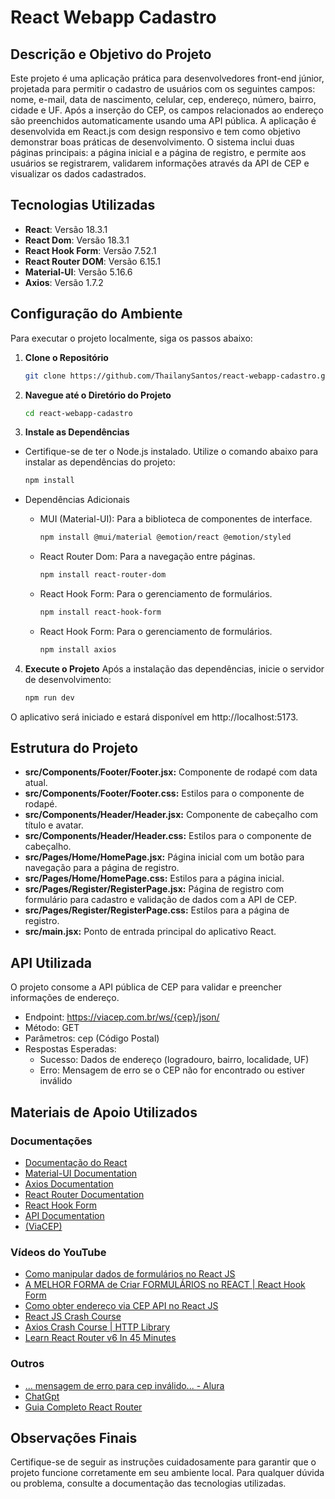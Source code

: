 # React Webapp Cadastro

## Descrição e Objetivo do Projeto

Este projeto é uma aplicação prática para desenvolvedores front-end júnior, projetada para permitir o cadastro de usuários com os seguintes campos: nome, e-mail, data de nascimento, celular, cep, endereço, número, bairro, cidade e UF. Após a inserção do CEP, os campos relacionados ao endereço são preenchidos automaticamente usando uma API pública. A aplicação é desenvolvida em React.js com design responsivo e tem como objetivo demonstrar boas práticas de desenvolvimento. O sistema inclui duas páginas principais: a página inicial e a página de registro, e permite aos usuários se registrarem, validarem informações através da API de CEP e visualizar os dados cadastrados.

## Tecnologias Utilizadas

- **React**: Versão 18.3.1
- **React Dom**: Versão 18.3.1
- **React Hook Form**: Versão 7.52.1
- **React Router DOM**: Versão 6.15.1
- **Material-UI**: Versão 5.16.6
- **Axios**: Versão 1.7.2

## Configuração do Ambiente

Para executar o projeto localmente, siga os passos abaixo:

1. **Clone o Repositório**

   ```bash
   git clone https://github.com/ThailanySantos/react-webapp-cadastro.git

2. **Navegue até o Diretório do Projeto**
    ```bash
    cd react-webapp-cadastro

3. **Instale as Dependências**
- Certifique-se de ter o Node.js instalado. Utilize o comando abaixo para instalar as dependências do projeto:
    ```bash
    npm install
- Dependências Adicionais

  - MUI (Material-UI): Para a biblioteca de componentes de interface.
    ```bash
    npm install @mui/material @emotion/react @emotion/styled
  - React Router Dom: Para a navegação entre páginas.
    ```bash
    npm install react-router-dom
  - React Hook Form: Para o gerenciamento de formulários.
    ```bash
    npm install react-hook-form 
  - React Hook Form: Para o gerenciamento de formulários.
    ```bash
    npm install axios

4. **Execute o Projeto**
Após a instalação das dependências, inicie o servidor de desenvolvimento:
    ```bash
    npm run dev
O aplicativo será iniciado e estará disponível em http://localhost:5173.

## Estrutura do Projeto
- **src/Components/Footer/Footer.jsx:** Componente de rodapé com data atual.
- **src/Components/Footer/Footer.css:** Estilos para o componente de rodapé.
- **src/Components/Header/Header.jsx:** Componente de cabeçalho com título e avatar.
- **src/Components/Header/Header.css:** Estilos para o componente de cabeçalho.
- **src/Pages/Home/HomePage.jsx:** Página inicial com um botão para navegação para a página de registro.
- **src/Pages/Home/HomePage.css:** Estilos para a página inicial.
- **src/Pages/Register/RegisterPage.jsx:** Página de registro com formulário para cadastro e validação de dados com a API de CEP.
- **src/Pages/Register/RegisterPage.css:** Estilos para a página de registro.
- **src/main.jsx:** Ponto de entrada principal do aplicativo React.

## API Utilizada
O projeto consome a API pública de CEP para validar e preencher informações de endereço.
- Endpoint: https://viacep.com.br/ws/{cep}/json/
- Método: GET
- Parâmetros: cep (Código Postal)
- Respostas Esperadas:
    - Sucesso: Dados de endereço (logradouro, bairro, localidade, UF)
    - Erro: Mensagem de erro se o CEP não for encontrado ou estiver inválido

## Materiais de Apoio Utilizados

### Documentações
- [Documentação do React](https://reactjs.org/docs/getting-started.html)
- [Material-UI Documentation](https://mui.com/getting-started/installation/)
- [Axios Documentation](https://axios-http.com/docs/intro)
- [React Router Documentation](https://reactrouter.com/docs/en/v6/getting-started/overview)
- [React Hook Form](https://react-hook-form.com/docs)
- [API Documentation](https://react-hook-form.com/docs)
- [(ViaCEP)](https://viacep.com.br/)

### Vídeos do YouTube
- [Como manipular dados de formulários no React JS](https://youtu.be/NtYO03Jq3EE?si=4HGUt23ERf0XLdqh)
- [A MELHOR FORMA de Criar FORMULÁRIOS no REACT | React Hook Form](https://youtu.be/qH272VSWje4?si=cPpdq7k2LJ66YZFw)
- [Como obter endereço via CEP API no React JS](https://youtu.be/155ywtYSpdY?si=1YFK_8XtKstDkLMU)
- [React JS Crash Course](https://youtu.be/w7ejDZ8SWv8?si=R6ubC6f8Eq9JT420)
- [Axios Crash Course | HTTP Library](https://www.youtube.com/watch?v=6LyagkoRWYA)
- [Learn React Router v6 In 45 Minutes](https://www.youtube.com/watch?v=Ul3y1LXxzdU)

### Outros
- [... mensagem de erro para cep inválido... - Alura](https://cursos.alura.com.br/forum/topico-ele-retorna-a-mesma-mensagem-de-erro-para-cep-invalido-e-inexistente-289712)
- [ChatGpt](https://chatgpt.com/)
- [Guia Completo React Router](https://www.freecodecamp.org/portuguese/news/um-guia-completo-de-react-router-para-iniciantes-incluindo-router-hooks/)

## Observações Finais
Certifique-se de seguir as instruções cuidadosamente para garantir que o projeto funcione corretamente em seu ambiente local. Para qualquer dúvida ou problema, consulte a documentação das tecnologias utilizadas.
